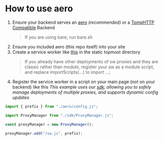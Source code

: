 # How to use aero

1. Ensure your backend serves an [aero](https://github.com/ProxyHaven/aero-backends) _(recommended)_ or a [TompHTTP Compatible](https://github.com/tomphttp) Backend
    > If you are using bare, run bare.sh
2. Ensure you included aero (this repo itself) into your site
3. Create a service worker like [this](https://github.com/ProxyHaven/aero-site/blob/main/sw.js) in the static topmost directory
    > If you already have other deployments of sw proxies and they are classic rather than module, register your sw as a module script, and replace importScripts(...) to import ...;
4. Register the service worker in a script on your main page (not on your backend) like this
   _This example uses our [sdk](https://github.com/ProxyHaven/aero-sdk); allowing you to safely manage deployments of multiple proxies, and supports dynamic config updates_

```js
import { prefix } from "./aero/config.js";

import ProxyManager from "./sdk/ProxyManager.js";

const proxyManager = new ProxyManager();

proxyManager.add("/sw.js", prefix);
```
